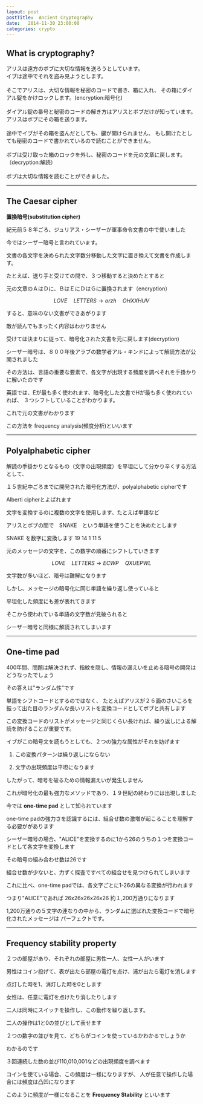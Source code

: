 ```yaml
---
layout: post
postTitle:  Ancient Cryptography
date:   2014-11-30 23:00:00
categories: crypto 
---
```


## What is cryptography?

<div class="row">
	<div class="col-sm-5">
		<div id="svg01"></div>
	</div>
	<div class="col-sm-7">
		アリスは遠方のボブに大切な情報を送ろうとしています。<br>
		イブは途中でそれを盗み見ようとします。<br><br>
		そこでアリスは、大切な情報を秘密のコードで書き、箱に入れ、
		その箱にダイアル錠をかけロックします。(encryption:暗号化)<br><br>
		ダイアル錠の番号と秘密のコードの解き方はアリスとボブだけが知っています。<br>
		アリスはボブにその箱を送ります。<br><br>
		途中でイブがその箱を盗んだとしても、鍵が開けられません、
		もし開けたとしても秘密のコードで書かれているので読むことができません。<br><br>
		ボブは受け取った箱のロックを外し、秘密のコードを元の文章に戻します。（decryption:解読）<br><br>
		ボブは大切な情報を読むことができました。
	</div>
</div>

--------

## The Caesar cipher

__置換暗号(substitution cipher)__

紀元前５８年ごろ、ジュリアス・シーザーが軍事命令文書の中で使いました

今ではシーザー暗号と言われています。

文書の各文字を決められた文字数分移動した文字に置き換えて文書を作成します。

たとえば、送り手と受けての間で、３つ移動すると決めたとすると

元の文章のＡはＤに、ＢはＥにＤはＧに置換されます（encryption）

$$LOVE \quad LETTERS \to orzh \quad OHXXHUV$$ 

すると、意味のない文書ができあがります

敵が読んでもまったく内容はわかりません

受けては決まりに従って、暗号化された文書を元に戻します(decryption)

シーザー暗号は、８００年後アラブの数学者アル・キンドによって解読方法が公開されました

その方法は、言語の重要な要素で、各文字が出現する頻度を調べそれを手掛かりに解いたのです

英語では、Eが最も多く使われます、暗号化した文書でHが最も多く使われていれば、
３つシフトしていることがわかります。

これで元の文書がわかります

この方法を frequency analysis(頻度分析)といいます

-------

## Polyalphabetic cipher

解読の手掛かりとなるもの（文字の出現頻度）を平坦にして分かり辛くする方法として、

１５世紀中ごろまでに開発された暗号化方法が、polyalphabetic cipherです

Alberti cipherとよばれます

文字を変換するのに複数の文字を使用します、たとえば単語など

アリスとボブの間で　SNAKE　という単語を使うことを決めたとします

SNAKE を数字に変換します 19 14 1 11 5

元のメッセージの文字を、この数字の順番にシフトしていきます

$$LOVE \quad LETTERS \to ECWP \quad QXUEPWL$$

文字数が多いほど、暗号は難解になります

しかし、メッセージの暗号化に同じ単語を繰り返し使っていると

平坦化した頻度にも差が表れてきます

そこから使われている単語の文字数が見破られると

シーザー暗号と同様に解読されてしまいます

---------

## One-time pad

400年間、問題は解決されず、指紋を隠し、情報の漏えいを止める暗号の開発はどうなったでしょう

その答えは”ランダム性”です

単語をシフトコードとするのではなく、
たとえばアリスが２６面のさいころを振って出た目のランダムな長いリストを変換コードとしてボブと共有します

この変換コードのリストがメッセージと同じくらい長ければ、繰り返しによる解読を防げることが重要です。

イブがこの暗号文を読もうとしても、２つの強力な属性がそれを妨げます

1.  この変換パターンは繰り返しにならない

2. 文字の出現頻度は平坦になります

したがって、暗号を破るための情報漏えいが発生しません

これが暗号化の最も強力なメソッドであり、１９世紀の終わりには出現しました

今では __one-time pad__ として知られています

one-time padの強力さを認識するには、組合せ数の激増が起こることを理解する必要ががあります

シーザー暗号の場合、"ALICE"を変換するのに1から26のうちの１つを変換コードとして各文字を変換します

その暗号の組み合わせ数は26です

組合せ数が少ないと、力ずく探査ですべての組合せを見つけられてしまいます

これに比べ、one-time padでは、各文字ごとに1-26の異なる変換が行われます

つまり"ALICE"であれば 26x26x26x26x26 約１,200万通りになります

1,200万通りの５文字の連なりの中から、ランダムに選ばれた変換コードで暗号化されたメッセージは
パーフェクトです。

------------

## Frequency stability property

２つの部屋があり、それぞれの部屋に男性一人、女性一人がいます

男性はコイン投げて、表が出たら部屋の電灯を点け、浦が出たら電灯を消します

点灯した時を1、消灯した時を0とします

女性は、任意に電灯を点けたり消したりします

二人は同時にスイッチを操作し、この動作を繰り返します。

二人の操作は1と0の並びとして表せます

２つの数字の並びを見て、どちらがコインを使っているかわかるでしょうか

わかるのです

３回連続した数の並び110,010,001などの出現頻度を調べます

コインを使ている場合、この頻度は一様になりますが、
人が任意で操作した場合には頻度は凸凹になります

このように頻度が一様になることを __Frequency Stability__ といいます















<script type="text/javascript" src="http://cdn.mathjax.org/mathjax/latest/MathJax.js?config=TeX-AMS-MML_SVG"></script>
<script src="http://d3js.org/d3.v3.min.js" charset="utf-8"></script>
<script src="{{site.url}}/js/d3draws.js" charset="utf-8"></script>

<script>

  var height = 400;
  var width = 400;
  

/**  */
  var svg01 = d3.select("#svg01")
                .append("svg")
                .attr("height",height)
                .attr("width",width)
                .style("background","#000");


  // line
  var rectData01 = [
    {"x":170,"y":75,"width":60,"height":50,"stroke":"#f0f" },
    {"x":40,"y":275,"width":60,"height":50,"stroke":"lime" },
    {"x":300,"y":275,"width":60,"height":50,"stroke":"lime" }
  ];
  drawRect(svg01,rectData01);

  // vector
  var vecData01 = [
    {
      "x1":100,
      "y1":300,
      "x2":300,
      "y2":300,
      "stroke":"#ff0",
      "strokeWidth":4
    },
    {
      "x1":200,
      "y1":300,
      "x2":200,
      "y2":125,
      "stroke":"#f0f",
      "strokeWidth":3
    }
  ];
  drawVectorB(svg01,vecData01);

  // TEXT
  var textData01 = [
    {"x":200,"y":110,
    	"text":"イブ",
    	"stroke":"#fff",
    	"fontSize":"20px",
    	"anchor":"middle"},
    {"x":70,"y":310,
    	"text":"アリス",
    	"stroke":"#fff",
    	"fontSize":"20px",
    	"anchor":"middle"},
    {"x":330,"y":310,
    	"text":"ボブ",
    	"stroke":"#fff",
    	"fontSize":"20px",
    	"anchor":"middle"},
  ];
  drawText(svg01,textData01);

</script>

